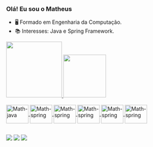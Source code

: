 ### Olá! Eu sou o Matheus

- 🖥️ Formado em Engenharia da Computação.
- 📚 Interesses: Java e Spring Framework.

<div>
  <a href="https://github.com/mathluizz">
  <img height="150em" src="https://github-readme-stats.vercel.app/api?username=mathluizz&show_icons=tru&theme=dark&include_all_commits=true&count_private=true"/>
  <img height="115em" src="https://github-readme-stats.vercel.app/api/top-langs/?username=mathluizz&layout=compact&langs_count=7&theme=dark" />
</div>

  <div style="display: inline_block"><br>
   <img align="center" alt="Math-java" height="50" width="60" src="https://cdn.jsdelivr.net/gh/devicons/devicon/icons/java/java-original-wordmark.svg"" />
   <img align="center" alt="Math-spring" height="50" width="60" src="https://cdn.jsdelivr.net/gh/devicons/devicon/icons/spring/spring-original-wordmark.svg" />
   <img align="center" alt="Math-spring" height="50" width="60" src="https://cdn.jsdelivr.net/gh/devicons/devicon/icons/git/git-plain-wordmark.svg" />
   <img align="center" alt="Math-spring" height="50" width="60" src="https://cdn.jsdelivr.net/gh/devicons/devicon/icons/mysql/mysql-original-wordmark.svg" />
   <img align="center" alt="Math-spring" height="50" width="60" src="https://cdn.jsdelivr.net/gh/devicons/devicon/icons/postgresql/postgresql-plain-wordmark.svg" />
   <img align="center" alt="Math-spring" height="50" width="60" src="https://cdn.jsdelivr.net/gh/devicons/devicon/icons/mongodb/mongodb-original-wordmark.svg" />
          
          
          
  </div>
  
  ##
  
  <div> 
    <a href="https://discord.gg/mathluizz#4685" target="_blank"><img src="https://img.shields.io/badge/Discord-7289DA?style=for-the-badge&logo=discord&logoColor=white" target="_blank"></a> 
    <a href = "mailto:matheus_luiz2011@hotmail.com"><img src="https://img.shields.io/badge/-Email-%23333?style=for-the-badge&logo=gmail&logoColor=white" target="_blank"></a>
    <a href="https://www.linkedin.com/in/matheus-oliveira-56285321a" target="_blank"><img src="https://img.shields.io/badge/-LinkedIn-%230077B5?style=for-the-badge&logo=linkedin&logoColor=white" target="_blank"></a> 
  </div>
      
          

  
